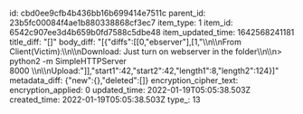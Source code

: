 id: cbd0ee9cfb4b436bb16b699414e7511c
parent_id: 23b5fc00084f4ae1b880338868cf3ec7
item_type: 1
item_id: 6542c907ee3d4b659b0fd7588c5dbe48
item_updated_time: 1642568241181
title_diff: "[]"
body_diff: "[{\"diffs\":[[0,\"ebserver\"],[1,\"\\\n\\\nFrom Client(Victim):\\\n\\\nDownload: Just turn on webserver in the folder\\\n\\\n> python2 -m SimpleHTTPServer 8000 \\\n\\\nUpload:\"]],\"start1\":42,\"start2\":42,\"length1\":8,\"length2\":124}]"
metadata_diff: {"new":{},"deleted":[]}
encryption_cipher_text: 
encryption_applied: 0
updated_time: 2022-01-19T05:05:38.503Z
created_time: 2022-01-19T05:05:38.503Z
type_: 13